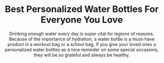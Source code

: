 ---
layout: post
title: Best Personalized Water Bottles For Everyone You Love
subtitle: Drinking enough water every day is super vital for legions of reasons. Because of the importance of hydration, a water bottle is a must-have product in a workout bag or a school bag. If you give your loved ones a personalized water bottles as a nice reminder on some special occasions, they will be so grateful and always be healthy.
header-img: "img/post/2023/09/copied/medium_Personalized_water_bottles_49ff858918.jpg"
header-style: text
permalink: "/personalized-water-bottles/"
catalog: true
tags:
  - Recipients 
  - Men
--- 